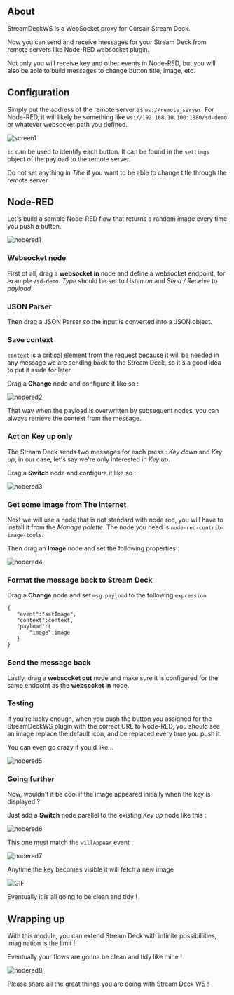 ## About

StreamDeckWS is a WebSocket proxy for Corsair Stream Deck.

Now you can send and receive messages for your Stream Deck from remote servers
like Node-RED websocket plugin.

Not only you will receive key and other events in Node-RED, but you will also
be able to build messages to change button title, image, etc.

## Configuration

Simply put the address of the remote server as `ws://remote_server`. For Node-RED, it will likely be something like `ws://192.168.10.100:1880/sd-demo` or whatever websocket path you defined.

![screen1](doc/images/screen1.png)

`id` can be used to identify each button. It can be found in the `settings` object of the payload to the remote server.

Do not set anything in *Title* if you want to be able to change title through the remote server

## Node-RED

Let's build a sample Node-RED flow that returns a random image
every time you push a button.

![nodered1](doc/images/nodered1.png)

### Websocket node

First of all, drag a **websocket in** node and define a websocket endpoint, for example `/sd-demo`. *Type* should be set to *Listen on* and *Send / Receive* to *payload*.

### JSON Parser

Then drag a JSON Parser so the input is converted into a JSON object.

### Save context

`context` is a critical element from the request because it will be needed in
any message we are sending back to the Stream Deck, so it's a good idea to put
it aside for later.

Drag a **Change** node and configure it like so :

![nodered2](doc/images/nodered2.png)

That way when the payload is overwritten by subsequent nodes, you can always retrieve the context from the message.

### Act on Key up only

The Stream Deck sends two messages for each press : *Key down* and *Key up*, in our case, let's say we're only interested in *Key up*.

Drag a **Switch** node and configure it like so :

![nodered3](doc/images/nodered3.png)

### Get some image from The Internet

Next we will use a node that is not standard with node red, you will have to install it from the *Manage palette*. The node you need is `node-red-contrib-image-tools`.

Then drag an **Image** node and set the following properties :

![nodered4](doc/images/nodered4.png)

### Format the message back to Stream Deck

Drag a **Change** node and set `msg.payload` to the following `expression`

```
{
   "event":"setImage",
   "context":context,
   "payload":{
       "image":image
   }
}
```

### Send the message back

Lastly, drag a **websocket out** node and make sure it is configured for the same endpoint as the **websocket in** node.

### Testing

If you're lucky enough, when you push the button you assigned for the StreamDeckWS plugin with the correct URL to Node-RED, you should see an image replace the default icon, and be replaced every time you push it.

You can even go crazy if you'd like...

![nodered5](doc/images/nodered5.png)

### Going further

Now, wouldn't it be cool if the image appeared initially when the key is displayed ?

Just add a **Switch** node parallel to the existing *Key up* node like this :

![nodered6](doc/images/nodered6.png)

This one must match the `willAppear` event :

![nodered7](doc/images/nodered7.png)

Anytime the key becomes visible it will fetch a new image

![GIF](doc/images/demo.gif)

Eventually it is all going to be clean and tidy !

## Wrapping up

With this module, you can extend Stream Deck with infinite possibillities, imagination is the limit ! 

Eventually your flows are gonna be clean and tidy like mine !

![nodered8](doc/images/nodered8.png)

Please share all the great things you are doing with Stream Deck WS !